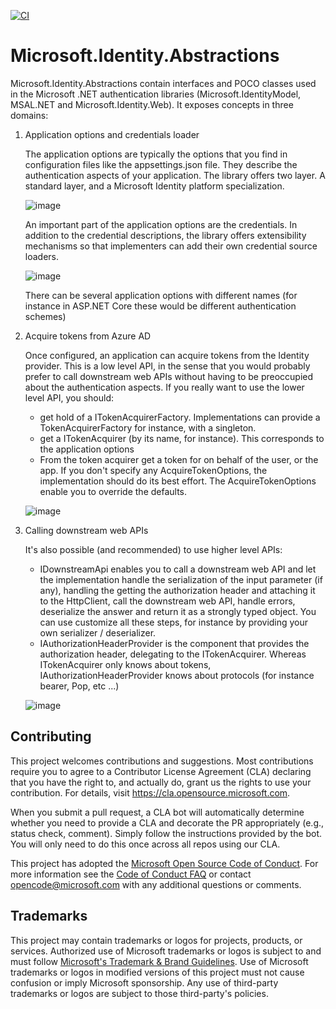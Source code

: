 [![CI](https://github.com/AzureAD/microsoft-identity-abstractions-for-dotnet/actions/workflows/dotnetcore.yml/badge.svg)](https://github.com/AzureAD/microsoft-identity-abstractions-for-dotnet/actions/workflows/dotnetcore.yml)

# Microsoft.Identity.Abstractions

Microsoft.Identity.Abstractions contain interfaces and POCO classes used in the Microsoft .NET authentication
libraries (Microsoft.IdentityModel, MSAL.NET and Microsoft.Identity.Web). It exposes concepts in three domains:

1. Application options and credentials loader

   The application options are typically the options that you find in configuration files like the appsettings.json
   file. They describe the authentication aspects of your application. The library offers two layer. A standard
   layer, and a Microsoft Identity platform specialization.

   ![image](https://user-images.githubusercontent.com/13203188/215366542-b2a8488b-ff3c-4de7-9634-7f6f29a9b2d3.png)

   An important part of the application options are the credentials. In addition to the credential descriptions, the
   library offers extensibility mechanisms so that implementers can add their own credential source loaders.
   
   ![image](https://user-images.githubusercontent.com/13203188/206561108-acee3ef2-0183-4390-9238-a053a6e70aee.png)

   There can be several application options with different names (for instance in ASP.NET Core these would be different
   authentication schemes)

2. Acquire tokens from Azure AD

   Once configured, an application can acquire tokens from the Identity provider. This is a low level API, in the sense that
   you would probably prefer to call downstream web APIs without having to be preoccupied about the authentication aspects. If you
   really want to use the lower level API, you should:
   - get hold of a ITokenAcquirerFactory. Implementations can provide a TokenAcquirerFactory for instance, with a singleton.
   - get a ITokenAcquirer (by its name, for instance). This corresponds to the application options
   - From the token acquirer get a token for on behalf of the user, or the app. If you don't specify any AcquireTokenOptions, 
     the implementation should do its best effort. The AcquireTokenOptions enable you to override the defaults.

   ![image](https://user-images.githubusercontent.com/13203188/215366777-e405d34b-637c-4d38-a190-1217e0de4b47.png)

3. Calling downstream web APIs

   It's also possible (and recommended) to use higher level APIs:
   - IDownstreamApi enables you to call a downstream web API and let the implementation handle the serialization of the
     input parameter (if any), handling the getting the authorization header and attaching it to the HttpClient, call
     the downstream web API, handle errors, deserialize the answer and return it as a strongly typed object. You can
     use customize all these steps, for instance by providing your own serializer / deserializer.
   - IAuthorizationHeaderProvider is the component that provides the authorization header, delegating to the ITokenAcquirer.
     Whereas ITokenAcquirer only knows about tokens, IAuthorizationHeaderProvider knows about protocols (for instance bearer,
     Pop, etc ...)

   ![image](https://user-images.githubusercontent.com/13203188/215366832-911a24a9-e077-4ede-b2b4-67c5fa06a82d.png)

## Contributing

This project welcomes contributions and suggestions.  Most contributions require you to agree to a
Contributor License Agreement (CLA) declaring that you have the right to, and actually do, grant us
the rights to use your contribution. For details, visit https://cla.opensource.microsoft.com.

When you submit a pull request, a CLA bot will automatically determine whether you need to provide
a CLA and decorate the PR appropriately (e.g., status check, comment). Simply follow the instructions
provided by the bot. You will only need to do this once across all repos using our CLA.

This project has adopted the [Microsoft Open Source Code of Conduct](https://opensource.microsoft.com/codeofconduct/).
For more information see the [Code of Conduct FAQ](https://opensource.microsoft.com/codeofconduct/faq/) or
contact [opencode@microsoft.com](mailto:opencode@microsoft.com) with any additional questions or comments.

## Trademarks

This project may contain trademarks or logos for projects, products, or services. Authorized use of Microsoft 
trademarks or logos is subject to and must follow 
[Microsoft's Trademark & Brand Guidelines](https://www.microsoft.com/en-us/legal/intellectualproperty/trademarks/usage/general).
Use of Microsoft trademarks or logos in modified versions of this project must not cause confusion or imply Microsoft sponsorship.
Any use of third-party trademarks or logos are subject to those third-party's policies.
